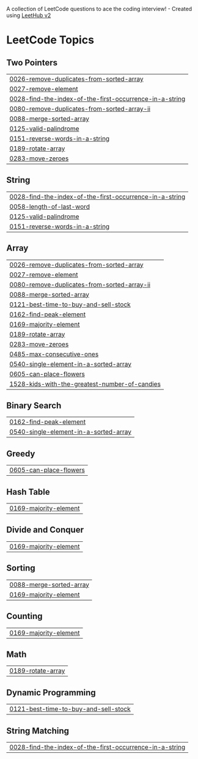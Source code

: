 A collection of LeetCode questions to ace the coding interview! - Created using [LeetHub v2](https://github.com/arunbhardwaj/LeetHub-2.0)
<!---LeetCode Topics Start-->
# LeetCode Topics
## Two Pointers
|  |
| ------- |
| [0026-remove-duplicates-from-sorted-array](https://github.com/vishalsharma89/practice/tree/master/0026-remove-duplicates-from-sorted-array) |
| [0027-remove-element](https://github.com/vishalsharma89/practice/tree/master/0027-remove-element) |
| [0028-find-the-index-of-the-first-occurrence-in-a-string](https://github.com/vishalsharma89/practice/tree/master/0028-find-the-index-of-the-first-occurrence-in-a-string) |
| [0080-remove-duplicates-from-sorted-array-ii](https://github.com/vishalsharma89/practice/tree/master/0080-remove-duplicates-from-sorted-array-ii) |
| [0088-merge-sorted-array](https://github.com/vishalsharma89/practice/tree/master/0088-merge-sorted-array) |
| [0125-valid-palindrome](https://github.com/vishalsharma89/practice/tree/master/0125-valid-palindrome) |
| [0151-reverse-words-in-a-string](https://github.com/vishalsharma89/practice/tree/master/0151-reverse-words-in-a-string) |
| [0189-rotate-array](https://github.com/vishalsharma89/practice/tree/master/0189-rotate-array) |
| [0283-move-zeroes](https://github.com/vishalsharma89/practice/tree/master/0283-move-zeroes) |
## String
|  |
| ------- |
| [0028-find-the-index-of-the-first-occurrence-in-a-string](https://github.com/vishalsharma89/practice/tree/master/0028-find-the-index-of-the-first-occurrence-in-a-string) |
| [0058-length-of-last-word](https://github.com/vishalsharma89/practice/tree/master/0058-length-of-last-word) |
| [0125-valid-palindrome](https://github.com/vishalsharma89/practice/tree/master/0125-valid-palindrome) |
| [0151-reverse-words-in-a-string](https://github.com/vishalsharma89/practice/tree/master/0151-reverse-words-in-a-string) |
## Array
|  |
| ------- |
| [0026-remove-duplicates-from-sorted-array](https://github.com/vishalsharma89/practice/tree/master/0026-remove-duplicates-from-sorted-array) |
| [0027-remove-element](https://github.com/vishalsharma89/practice/tree/master/0027-remove-element) |
| [0080-remove-duplicates-from-sorted-array-ii](https://github.com/vishalsharma89/practice/tree/master/0080-remove-duplicates-from-sorted-array-ii) |
| [0088-merge-sorted-array](https://github.com/vishalsharma89/practice/tree/master/0088-merge-sorted-array) |
| [0121-best-time-to-buy-and-sell-stock](https://github.com/vishalsharma89/practice/tree/master/0121-best-time-to-buy-and-sell-stock) |
| [0162-find-peak-element](https://github.com/vishalsharma89/practice/tree/master/0162-find-peak-element) |
| [0169-majority-element](https://github.com/vishalsharma89/practice/tree/master/0169-majority-element) |
| [0189-rotate-array](https://github.com/vishalsharma89/practice/tree/master/0189-rotate-array) |
| [0283-move-zeroes](https://github.com/vishalsharma89/practice/tree/master/0283-move-zeroes) |
| [0485-max-consecutive-ones](https://github.com/vishalsharma89/practice/tree/master/0485-max-consecutive-ones) |
| [0540-single-element-in-a-sorted-array](https://github.com/vishalsharma89/practice/tree/master/0540-single-element-in-a-sorted-array) |
| [0605-can-place-flowers](https://github.com/vishalsharma89/practice/tree/master/0605-can-place-flowers) |
| [1528-kids-with-the-greatest-number-of-candies](https://github.com/vishalsharma89/practice/tree/master/1528-kids-with-the-greatest-number-of-candies) |
## Binary Search
|  |
| ------- |
| [0162-find-peak-element](https://github.com/vishalsharma89/practice/tree/master/0162-find-peak-element) |
| [0540-single-element-in-a-sorted-array](https://github.com/vishalsharma89/practice/tree/master/0540-single-element-in-a-sorted-array) |
## Greedy
|  |
| ------- |
| [0605-can-place-flowers](https://github.com/vishalsharma89/practice/tree/master/0605-can-place-flowers) |
## Hash Table
|  |
| ------- |
| [0169-majority-element](https://github.com/vishalsharma89/practice/tree/master/0169-majority-element) |
## Divide and Conquer
|  |
| ------- |
| [0169-majority-element](https://github.com/vishalsharma89/practice/tree/master/0169-majority-element) |
## Sorting
|  |
| ------- |
| [0088-merge-sorted-array](https://github.com/vishalsharma89/practice/tree/master/0088-merge-sorted-array) |
| [0169-majority-element](https://github.com/vishalsharma89/practice/tree/master/0169-majority-element) |
## Counting
|  |
| ------- |
| [0169-majority-element](https://github.com/vishalsharma89/practice/tree/master/0169-majority-element) |
## Math
|  |
| ------- |
| [0189-rotate-array](https://github.com/vishalsharma89/practice/tree/master/0189-rotate-array) |
## Dynamic Programming
|  |
| ------- |
| [0121-best-time-to-buy-and-sell-stock](https://github.com/vishalsharma89/practice/tree/master/0121-best-time-to-buy-and-sell-stock) |
## String Matching
|  |
| ------- |
| [0028-find-the-index-of-the-first-occurrence-in-a-string](https://github.com/vishalsharma89/practice/tree/master/0028-find-the-index-of-the-first-occurrence-in-a-string) |
<!---LeetCode Topics End-->